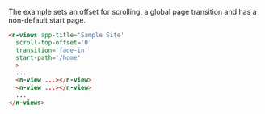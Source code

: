 
The example sets an offset for scrolling, a global page transition and has a non-default start page.

```html
<n-views app-title='Sample Site' 
  scroll-top-offset='0' 
  transition='fade-in' 
  start-path='/home' 
  >
  ...
  <n-view ...></n-view>
  <n-view ...></n-view>
  ...
</n-views>
```